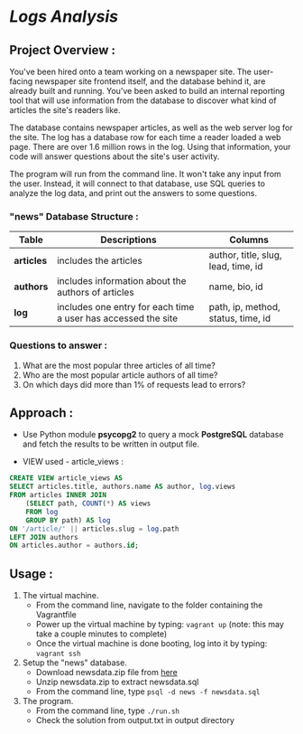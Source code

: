 _Logs Analysis_
============

## Project Overview :
You've been hired onto a team working on a newspaper site. The user-facing newspaper site frontend itself, and the database behind it, are already built and running. You've been asked to build an internal reporting tool that will use information from the database to discover what kind of articles the site's readers like.

The database contains newspaper articles, as well as the web server log for the site. The log has a database row for each time a reader loaded a web page. There are over 1.6 million rows in the log. Using that information, your code will answer questions about the site's user activity.

The program will run from the command line. It won't take any input from the user. Instead, it will connect to that database, use SQL queries to analyze the log data, and print out the answers to some questions.

### "news" Database Structure :

| Table | Descriptions | Columns |
|--------|-----------------|------------|
| **articles** | includes the articles | author, title, slug, lead, time, id |
| **authors** | includes information about the authors of articles | name, bio, id |
| **log** | includes one entry for each time a user has accessed the site | path, ip, method, status, time, id |

### Questions to answer :
1. What are the most popular three articles of all time?
2. Who are the most popular article authors of all time?
3. On which days did more than 1% of requests lead to errors?

## Approach :
- Use Python module **psycopg2** to query a mock **PostgreSQL** database and fetch the results to be written in output file.

- VIEW used - article_views :
```sql
CREATE VIEW article_views AS
SELECT articles.title, authors.name AS author, log.views
FROM articles INNER JOIN
    (SELECT path, COUNT(*) AS views
    FROM log
    GROUP BY path) AS log
ON '/article/' || articles.slug = log.path
LEFT JOIN authors
ON articles.author = authors.id;
```

## Usage :
1. The virtual machine.
    - From the command line, navigate to the folder containing the Vagrantfile
    - Power up the virtual machine by typing: `vagrant up` (note: this may take a couple minutes to complete)
    - Once the virtual machine is done booting, log into it by typing: `vagrant ssh`
2. Setup the "news" database.
    - Download newsdata.zip file from [here](https://d17h27t6h515a5.cloudfront.net/topher/2016/August/57b5f748_newsdata/newsdata.zip)
    - Unzip newsdata.zip to extract newsdata.sql
    - From the command line, type `psql -d news -f newsdata.sql`
3.  The program.
    - From the command line, type `./run.sh`
    - Check the solution from output.txt in output directory
